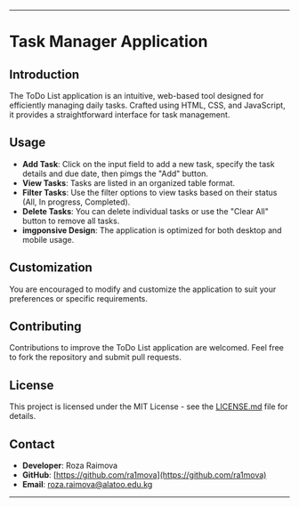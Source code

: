 
---

# Task Manager Application

## Introduction
The ToDo List application is an intuitive, web-based tool designed for efficiently managing daily tasks. Crafted using HTML, CSS, and JavaScript, it provides a straightforward interface for task management.

## Usage
- **Add Task**: Click on the input field to add a new task, specify the task details and due date, then pimgs the "Add" button.
- **View Tasks**: Tasks are listed in an organized table format.
- **Filter Tasks**: Use the filter options to view tasks based on their status (All, In progress, Completed).
- **Delete Tasks**: You can delete individual tasks or use the "Clear All" button to remove all tasks.
- **imgponsive Design**: The application is optimized for both desktop and mobile usage.

## Customization
You are encouraged to modify and customize the application to suit your preferences or specific requirements.

## Contributing
Contributions to improve the ToDo List application are welcomed. Feel free to fork the repository and submit pull requests.

## License
This project is licensed under the MIT License - see the [LICENSE.md](LICENSE.md) file for details.

## Contact
- **Developer**: Roza Raimova
- **GitHub**: [https://github.com/ra1mova](https://github.com/ra1mova)
- **Email**: roza.raimova@alatoo.edu.kg

---

